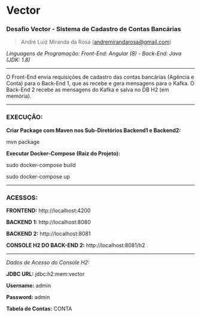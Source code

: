 # Vector
### Desafio Vector - Sistema de Cadastro de Contas Bancárias

> André Luiz Miranda da Rosa (andremirandarosa@gmail.com)

*Linguagens de Programação: Front-End: Angular (8) - Back-End: Java (JDK: 1.8)*

------------

O Front-End envia requisições de cadastro das contas bancárias (Agência e Conta) para o Back-End 1, que as recebe e gera mensagens para o Kafka. O Back-End 2 recebe as mensagens do Kafka e salva no DB H2 (em memória).

------------
### EXECUÇÃO:

**Criar Package com Maven nos Sub-Diretórios Backend1 e Backend2:** 

mvn package

**Executar Docker-Compose (Raíz do Projeto):** 

sudo docker-compose build

sudo docker-compose up

------------

### ACESSOS:

**FRONTEND:** http://localhost:4200

**BACKEND 1:** http://localhost:8080

**BACKEND 2:** http://localhost:8081

**CONSOLE H2 DO BACK-END 2:** http://localhost:8081/h2

---
*Dados de Acesso do Console H2:*

**JDBC URL:** jdbc:h2:mem:vector

**Username:** admin

**Password:** admin

**Tabela de Contas:** CONTA

